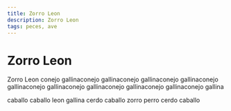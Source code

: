 ```yaml
---
title: Zorro Leon
description: Zorro Leon
tags: peces, ave
---
```


# Zorro Leon

Zorro Leon conejo gallinaconejo gallinaconejo gallinaconejo gallinaconejo gallinaconejo gallinaconejo gallinaconejo gallinaconejo gallinaconejo gallina

caballo caballo leon gallina cerdo caballo zorro perro cerdo caballo